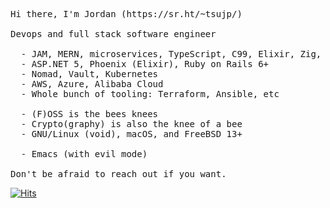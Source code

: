 <pre>
Hi there, I'm Jordan (https://sr.ht/~tsujp/)

Devops and full stack software engineer

  - JAM, MERN, microservices, TypeScript, C99, Elixir, Zig, Ruby, C#, Elisp, Bash
  - ASP.NET 5, Phoenix (Elixir), Ruby on Rails 6+
  - Nomad, Vault, Kubernetes
  - AWS, Azure, Alibaba Cloud
  - Whole bunch of tooling: Terraform, Ansible, etc

  - (F)OSS is the bees knees
  - Crypto(graphy) is also the knee of a bee
  - GNU/Linux (void), macOS, and FreeBSD 13+

  - Emacs (with evil mode)

Don't be afraid to reach out if you want.
</pre>

[![Hits](https://hits.seeyoufarm.com/api/count/incr/badge.svg?url=https%3A%2F%2Fgithub.com%2Ftsujp&count_bg=%2379C83D&title_bg=%23555555&icon=&icon_color=%23E7E7E7&title=hits&edge_flat=false)](https://hits.seeyoufarm.com)
